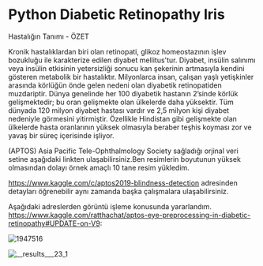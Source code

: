 # Python Diabetic Retinopathy Iris
Hastalığın Tanımı - ÖZET

Kronik hastalıklardan biri olan retinopati, glikoz homeostazının işlev bozukluğu ile karakterize edilen diyabet mellitus'tur. 
Diyabet, insülin salınımı veya insülin etkisinin yetersizliği sonucu kan şekerinin artmasıyla kendini gösteren metabolik bir hastalıktır. 
Milyonlarca insan, çalışan yaşlı yetişkinler arasında körlüğün önde gelen nedeni olan diyabetik retinopatiden muzdariptir. 
Dünya genelinde her 100 diyabetik hastanın 2’sinde körlük gelişmektedir; bu oran gelişmekte olan ülkelerde daha yüksektir. 
Tüm dünyada 120 milyon diyabet hastası vardır ve 2,5 milyon kişi diyabet nedeniyle görmesini yitirmiştir. 
Özellikle Hindistan gibi gelişmekte olan ülkelerde hasta oranlarının yüksek olmasıyla beraber teşhis koyması zor ve yavaş bir süreç içerisinde işliyor.

(APTOS) Asia Pacific Tele-Ophthalmology Society sağladığı orjinal veri setine aşağıdaki linkten ulaşabilirsiniz.Ben resimlerin boyutunun yüksek olmasından dolayı örnek amaçlı 10 tane resim yükledim.

https://www.kaggle.com/c/aptos2019-blindness-detection  adresinden detayları öğrenebilir aynı zamanda başka çalışmalara ulaşabilirsiniz.

Aşağıdaki adreslerden görüntü işleme konusunda yararlandım.
https://www.kaggle.com/ratthachat/aptos-eye-preprocessing-in-diabetic-retinopathy#UPDATE-on-V9:

![1947516](https://github.com/kasimblc/Python_diabetic-retinopathy_iris/assets/54179910/c753a01d-937d-4c63-b78f-e3c076863212)

![__results___23_1](https://github.com/kasimblc/Python_diabetic-retinopathy_iris/assets/54179910/3cf2ea44-5d24-48c8-b764-4164ea928a68)
